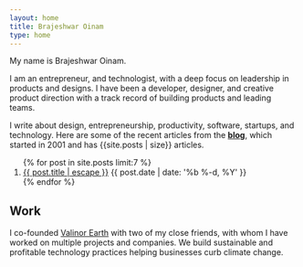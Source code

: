```yaml
---
layout: home
title: Brajeshwar Oinam
type: home
---
```


My name is Brajeshwar Oinam.

I am an entrepreneur, and technologist, with a deep focus on leadership in products and designs. I have been a developer, designer, and creative product direction with a track record of building products and leading teams.

I write about
design,
entrepreneurship,
productivity,
software,
startups, and
technology.
Here are some of the recent articles from the
__[blog](/blog/)__,
which started in 2001 and has
{{site.posts | size}}
articles.

<section class="blog-articles__list">
  <ol>
    {% for post in site.posts limit:7 %}
    <li>
      <a href="{{post.url}}">{{ post.title | escape }}</a>
      <time datetime="{{ post.date | date: '%Y-%m-%d' }}">
        {{ post.date | date: '%b %-d, %Y' }}
      </time>
    </li>
    {% endfor %}
  </ol>
</section>

## Work

I co-founded [Valinor Earth](https://valinor.earth) with two of my close friends, with whom I have worked on multiple projects and companies. We build sustainable and profitable technology practices helping businesses curb climate change.